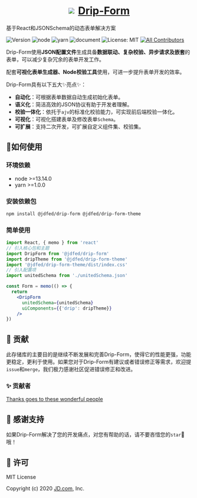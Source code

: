 <a href='http://drip.jd.com/drip-form/index.html'>

<h1 style="display: flex; align-items: center; justify-content: center">
  <img src='https://storage.360buyimg.com/imgtools/7e0e546a96-d962c880-f9a2-11eb-bf08-d585041b7c80.svg'/>
  <span style="margin-left: 10px">Drip-Form</span>
</h1>
</a>
基于React和JSONSchema的动态表单解决方案

<!-- ALL-CONTRIBUTORS-BADGE:START - Do not remove or modify this section -->
[contributors]: https://img.shields.io/badge/all_contributors-11-orange.svg?style=flat-square 'Number of contributors on All-Contributors'
<!-- ALL-CONTRIBUTORS-BADGE:END -->

![Version](https://img.shields.io/badge/version-1.0.0-blue.svg?cacheSeconds=2592000)
![node](https://img.shields.io/badge/node-%3E%3D13.14.0-blue.svg)
![yarn](https://img.shields.io/badge/yarn-%3E%3D1.0.0-blue.svg)
![document](https://img.shields.io/badge/documentation-yes-brightgreen.svg)
![License: MIT](https://img.shields.io/badge/License-MIT-yellow.svg)
[![All Contributors][contributors]](./CONTRIBUTORS.md)


Drip-Form使用**JSON配置文件**生成具备**数据联动、复杂校验、异步请求及嵌套**的表单，可以减少复杂冗余的表单开发工作。

配套**可视化表单生成器、Node校验工具**使用，可进一步提升表单开发的效率。

Drip-Form具有以下五大✨亮点✨：

* **自动化**：可根据表单数据自动生成初始化表单。
* **语义化**：简洁高效的JSON协议有助于开发者理解。
* **校验一体化**：依托于`ajv`的标准化校验能力，可实现前后端校验一体化。
* **可视化**：可视化搭建表单及修改表单`Schema`。
* **可扩展**：支持二次开发，可扩展自定义组件集、校验集。

## 🔨如何使用
### 环境依赖

- node >=13.14.0
- yarn >=1.0.0

### 安装依赖包

```sh
npm install @jdfed/drip-form @jdfed/drip-form-theme
```

### 简单使用

```jsx
import React, { memo } from 'react'
// 引入核心包和主题
import DripForm from '@jdfed/drip-form'
import dripTheme from '@jdfed/drip-form-theme'
import '@jdfed/drip-form-theme/dist/index.css'
// 引入配置项
import unitedSchema from './unitedSchema.json'

const Form = memo(() => {
  return 
    <DripForm
      unitedSchema={unitedSchema}
      uiComponents={{'drip': dripTheme}}
    />
})
```

## 🤔 贡献
此存储库的主要目的是继续不断发展和完善Drip-Form，使得它的性能更强，功能更稳定，更利于使用。如果您对于Drip-Form有建议或者错误修正等需求，欢迎提`issue`和`merge`，我们极力感谢社区促进错误修正和改进。

### ✨ 贡献者

[Thanks goes to these wonderful people](./CONTRIBUTORS.md)

## 🌟 感谢支持

如果Drip-Form解决了您的开发痛点，对您有帮助的话，请不要吝惜您的`star`🌟哦！

## 📄 许可
MIT License

Copyright (c) 2020 <a href='https://www.jd.com/'>JD.com</a>, Inc.

